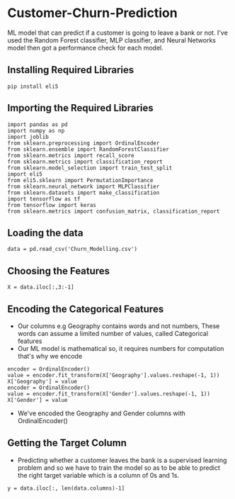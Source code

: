 # Customer-Churn-Prediction
ML model that can predict if a customer is going to leave a bank or not. I've used the Random Forest classifier, MLP classifier, and Neural Networks model then got a performance check for each model.

## Installing Required Libraries

``` pip install eli5 ```

## Importing the Required Libraries
```
import pandas as pd
import numpy as np
import joblib
from sklearn.preprocessing import OrdinalEncoder
from sklearn.ensemble import RandomForestClassifier
from sklearn.metrics import recall_score
from sklearn.metrics import classification_report
from sklearn.model_selection import train_test_split
import eli5
from eli5.sklearn import PermutationImportance
from sklearn.neural_network import MLPClassifier
from sklearn.datasets import make_classification
import tensorflow as tf
from tensorflow import keras
from sklearn.metrics import confusion_matrix, classification_report
```
## Loading the data
```
data = pd.read_csv('Churn_Modelling.csv')
```
## Choosing the Features
```
X = data.iloc[:,3:-1]
```
## Encoding the Categorical Features

- Our columns e.g Geography contains words and not numbers, These words can assume a limited number of values, called Categorical features
- Our ML model is mathematical so, it requires numbers for computation that's why we encode
```
encoder = OrdinalEncoder()
value = encoder.fit_transform(X['Geography'].values.reshape(-1, 1))
X['Geography'] = value
encoder = OrdinalEncoder()
value = encoder.fit_transform(X['Gender'].values.reshape(-1, 1))
X['Gender'] = value
```
- We've encoded the Geography and Gender columns with OrdinalEncoder()

## Getting the Target Column
- Predicting whether a customer leaves the bank is a supervised learning problem and so we have to train the model so as to be able to predict the right target variable which is a column of 0s and 1s.
```
y = data.iloc[:, len(data.columns)-1]
```
